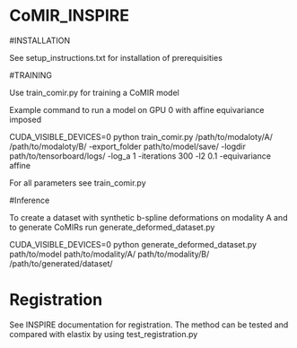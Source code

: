 # CoMIR_INSPIRE

#INSTALLATION

See setup_instructions.txt for installation of prerequisities


#TRAINING

Use train_comir.py for training a CoMIR model

Example command to run a model on GPU 0 with affine equivariance imposed

CUDA_VISIBLE_DEVICES=0 python train_comir.py /path/to/modaloty/A/ /path/to/modaloty/B/ -export_folder path/to/model/save/ -logdir path/to/tensorboard/logs/ -log_a 1 -iterations 300 -l2 0.1 -equivariance affine

For all parameters see train_comir.py

#Inference

To create a dataset with synthetic b-spline deformations on modality A and to generate CoMIRs run generate_deformed_dataset.py

CUDA_VISIBLE_DEVICES=0 python generate_deformed_dataset.py path/to/model path/to/modality/A/ path/to/modality/B/ /path/to/generated/dataset/ <displacement>

# Registration

See INSPIRE documentation for registration. The method can be tested and compared with elastix by using test_registration.py




